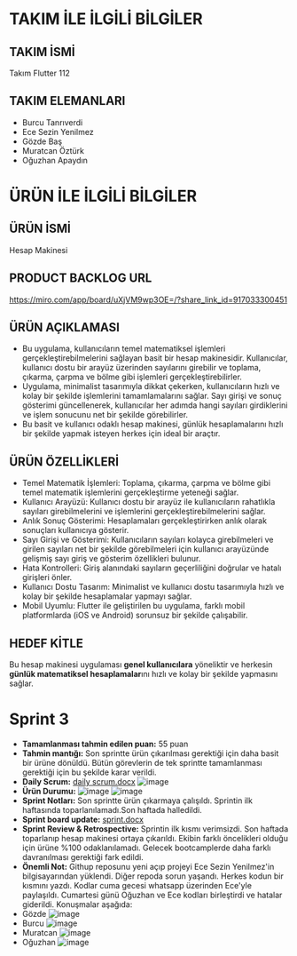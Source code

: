 # TAKIM İLE İLGİLİ BİLGİLER
## TAKIM İSMİ
Takım Flutter 112
## TAKIM ELEMANLARI
* Burcu Tanrıverdi
* Ece Sezin Yenilmez
* Gözde Baş
* Muratcan Öztürk
* Oğuzhan Apaydın

# ÜRÜN İLE İLGİLİ BİLGİLER
## ÜRÜN İSMİ
Hesap Makinesi

## PRODUCT BACKLOG URL
https://miro.com/app/board/uXjVM9wp3OE=/?share_link_id=917033300451


## ÜRÜN AÇIKLAMASI

+ Bu uygulama, kullanıcıların temel matematiksel işlemleri gerçekleştirebilmelerini sağlayan basit bir hesap makinesidir. Kullanıcılar, kullanıcı dostu bir arayüz üzerinden sayılarını girebilir ve toplama, çıkarma, çarpma ve bölme gibi işlemleri gerçekleştirebilirler.
+ Uygulama, minimalist tasarımıyla dikkat çekerken, kullanıcıların hızlı ve kolay bir şekilde işlemlerini tamamlamalarını sağlar. Sayı girişi ve sonuç gösterimi güncellenerek, kullanıcılar her adımda hangi sayıları girdiklerini ve işlem sonucunu net bir şekilde görebilirler.
+ Bu basit ve kullanıcı odaklı hesap makinesi, günlük hesaplamalarını hızlı bir şekilde yapmak isteyen herkes için ideal bir araçtır.

## ÜRÜN ÖZELLİKLERİ

* Temel Matematik İşlemleri: Toplama, çıkarma, çarpma ve bölme gibi temel matematik işlemlerini gerçekleştirme yeteneği sağlar.
* Kullanıcı Arayüzü: Kullanıcı dostu bir arayüz ile kullanıcıların rahatlıkla sayıları girebilmelerini ve işlemlerini gerçekleştirebilmelerini sağlar.
* Anlık Sonuç Gösterimi: Hesaplamaları gerçekleştirirken anlık olarak sonuçları kullanıcıya gösterir.
* Sayı Girişi ve Gösterimi: Kullanıcıların sayıları kolayca girebilmeleri ve girilen sayıları net bir şekilde görebilmeleri için kullanıcı arayüzünde gelişmiş sayı giriş ve gösterim özellikleri bulunur.
* Hata Kontrolleri: Giriş alanındaki sayıların geçerliliğini doğrular ve hatalı girişleri önler.
* Kullanıcı Dostu Tasarım: Minimalist ve kullanıcı dostu tasarımıyla hızlı ve kolay bir şekilde hesaplamalar yapmayı sağlar.
* Mobil Uyumlu: Flutter ile geliştirilen bu uygulama, farklı mobil platformlarda (iOS ve Android) sorunsuz bir şekilde çalışabilir.

## HEDEF KİTLE
Bu hesap makinesi uygulaması **genel kullanıcılara** yöneliktir ve herkesin **günlük matematiksel hesaplamalar**ını hızlı ve kolay bir şekilde yapmasını sağlar.

# Sprint 3
* **Tamamlanması tahmin edilen puan:** 55 puan
* **Tahmin mantığı:** Son sprintte ürün çıkarılması gerektiği için daha basit bir ürüne dönüldü. Bütün görevlerin de tek sprintte tamamlanması gerektiği için bu şekilde karar verildi.
* **Daily Scrum:**
[daily scrum.docx](https://github.com/ecesezin/Bootcamp-Hesap-Makinesi/files/12064961/daily.scrum.docx)
![image](https://github.com/ecesezin/Bootcamp-Hesap-Makinesi/assets/108659778/7a2af959-0810-438e-8f80-0e3996df627e)
* **Ürün Durumu:**
![image](https://github.com/ecesezin/Bootcamp-Hesap-Makinesi/assets/108659778/484e664c-04c8-4f30-8915-c059d2a3c919)
![image](https://github.com/ecesezin/Bootcamp-Hesap-Makinesi/assets/108659778/75a1acf9-2009-40a9-9ee7-fdee1fbd011f)
* **Sprint Notları:**
Son sprintte ürün çıkarmaya çalışıldı. Sprintin ilk haftasında toparlanılamadı.Son haftada halledildi. 
* **Sprint board update:**
[sprint.docx](https://github.com/ecesezin/Bootcamp-Hesap-Makinesi/files/12064963/sprint.docx)
* **Sprint Review & Retrospective:** Sprintin ilk kısmı verimsizdi. Son haftada toparlanıp hesap makinesi ortaya çıkarıldı. Ekibin farklı öncelikleri olduğu için ürüne %100 odaklanılamadı. Gelecek bootcamplerde daha farklı davranılması gerektiği fark edildi.
*  **Önemli Not:** Githup reposunu yeni açıp projeyi Ece Sezin Yenilmez'in bilgisayarından yüklendi. Diğer repoda sorun yaşandı. Herkes kodun bir kısmını yazdı. Kodlar cuma gecesi whatsapp üzerinden Ece'yle paylaşıldı. Cumartesi günü Oğuzhan ve Ece kodları birleştirdi ve hatalar giderildi. Konuşmalar aşağıda:
* Gözde
![image](https://github.com/ecesezin/Bootcamp-Hesap-Makinesi/assets/108659778/c9b9cf42-01a5-45bd-afca-d3c82839ee35)
* Burcu
![image](https://github.com/ecesezin/Bootcamp-Hesap-Makinesi/assets/108659778/bfe76ff7-ed2f-4d5c-9baf-099df98a7068)
* Muratcan
![image](https://github.com/ecesezin/Bootcamp-Hesap-Makinesi/assets/108659778/4236b40a-e8fc-4bfc-b4ed-375956f0ab7a)
* Oğuzhan
![image](https://github.com/ecesezin/Bootcamp-Hesap-Makinesi/assets/108659778/0f029d1f-ccb8-4f2d-b6c3-12723b0ff0d4)



